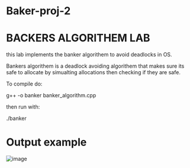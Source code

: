 # Baker-proj-2

# BACKERS ALGORITHEM LAB

this lab implements the banker algorithem to avoid deadlocks in OS.

Bankers algorithem is a deadlock avoiding algorithem that makes sure its safe to allocate by simualting allocations then checking if they are safe. 

To compile do: 

g++ -o banker banker_algorithm.cpp

 then run with: 
 
 ./banker

#  Output example
 
 ![image](https://github.com/user-attachments/assets/6efadb4f-74e3-4d50-b310-d1137f1ebb99)
